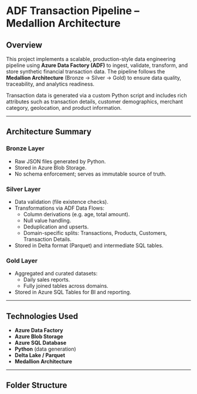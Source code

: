 # ADF Transaction Pipeline – Medallion Architecture

## Overview
This project implements a scalable, production-style data engineering pipeline using **Azure Data Factory (ADF)** to ingest, validate, transform, and store synthetic financial transaction data. The pipeline follows the **Medallion Architecture** (Bronze → Silver → Gold) to ensure data quality, traceability, and analytics readiness.

Transaction data is generated via a custom Python script and includes rich attributes such as transaction details, customer demographics, merchant category, geolocation, and product information.

---

## Architecture Summary

### Bronze Layer
- Raw JSON files generated by Python.
- Stored in Azure Blob Storage.
- No schema enforcement; serves as immutable source of truth.

###  Silver Layer
- Data validation (file existence checks).
- Transformations via ADF Data Flows:
  - Column derivations (e.g. age, total amount).
  - Null value handling.
  - Deduplication and upserts.
  - Domain-specific splits: Transactions, Products, Customers, Transaction Details.
- Stored in Delta format (Parquet) and intermediate SQL tables.

### Gold Layer
- Aggregated and curated datasets:
  - Daily sales reports.
  - Fully joined tables across domains.
- Stored in Azure SQL Tables for BI and reporting.

---

## Technologies Used
- **Azure Data Factory**
- **Azure Blob Storage**
- **Azure SQL Database**
- **Python** (data generation)
- **Delta Lake / Parquet**
- **Medallion Architecture**

---

## Folder Structure
